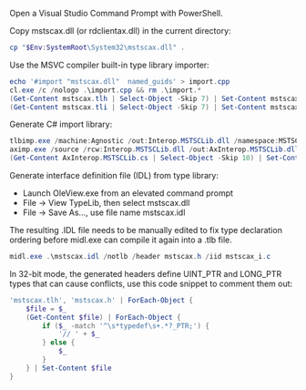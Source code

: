 
Open a Visual Studio Command Prompt with PowerShell.

Copy mstscax.dll (or rdclientax.dll) in the current directory:

```powershell
cp "$Env:SystemRoot\System32\mstscax.dll" .
```

Use the MSVC compiler built-in type library importer:

```powershell
echo '#import "mstscax.dll"  named_guids' > import.cpp
cl.exe /c /nologo .\import.cpp && rm .\import.*
(Get-Content mstscax.tlh | Select-Object -Skip 7) | Set-Content mstscax.tlh
(Get-Content mstscax.tli | Select-Object -Skip 7) | Set-Content mstscax.tli
```

Generate C# import library:

```powershell
tlbimp.exe /machine:Agnostic /out:Interop.MSTSCLib.dll /namespace:MSTSCLib .\mstscax.dll
aximp.exe /source /rcw:Interop.MSTSCLib.dll /out:AxInterop.MSTSCLib.dll .\mstscax.dll
(Get-Content AxInterop.MSTSCLib.cs | Select-Object -Skip 10) | Set-Content AxInterop.MSTSCLib.cs
```

Generate interface definition file (IDL) from type library:

 * Launch OleView.exe from an elevated command prompt
 * File -> View TypeLib, then select mstscax.dll
 * File -> Save As..., use file name mstscax.idl

The resulting .IDL file needs to be manually edited to fix type declaration ordering before midl.exe can compile it again into a .tlb file.

```powershell
midl.exe .\mstscax.idl /notlb /header mstscax.h /iid mstscax_i.c
```

In 32-bit mode, the generated headers define UINT_PTR and LONG_PTR types that can cause conflicts, use this code snippet to comment them out:

```powershell
'mstscax.tlh', 'mstscax.h' | ForEach-Object {
    $file = $_
    (Get-Content $file) | ForEach-Object {
        if ($_ -match '^\s*typedef\s+.*?_PTR;') {
            '// ' + $_
        } else {
            $_
        }
    } | Set-Content $file
}
```
